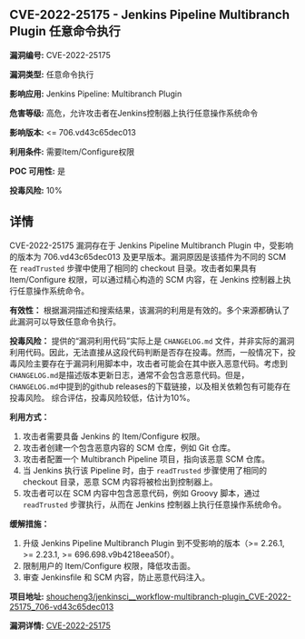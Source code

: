 ## CVE-2022-25175 - Jenkins Pipeline Multibranch Plugin 任意命令执行

**漏洞编号:** CVE-2022-25175

**漏洞类型:** 任意命令执行

**影响应用:** Jenkins Pipeline: Multibranch Plugin

**危害等级:** 高危，允许攻击者在Jenkins控制器上执行任意操作系统命令

**影响版本:** <= 706.vd43c65dec013

**利用条件:** 需要Item/Configure权限

**POC 可用性:** 是

**投毒风险:** 10%

## 详情

CVE-2022-25175 漏洞存在于 Jenkins Pipeline Multibranch Plugin 中，受影响的版本为 706.vd43c65dec013 及更早版本。漏洞原因是该插件为不同的 SCM 在 `readTrusted` 步骤中使用了相同的 checkout 目录。攻击者如果具有 Item/Configure 权限，可以通过精心构造的 SCM 内容，在 Jenkins 控制器上执行任意操作系统命令。

**有效性：**
根据漏洞描述和搜索结果，该漏洞的利用是有效的。多个来源都确认了此漏洞可以导致任意命令执行。

**投毒风险：**
提供的“漏洞利用代码”实际上是 `CHANGELOG.md` 文件，并非实际的漏洞利用代码。因此，无法直接从这段代码判断是否存在投毒。然而，一般情况下，投毒风险主要存在于漏洞利用脚本中，攻击者可能会在其中嵌入恶意代码。考虑到`CHANGELOG.md`是描述版本更新日志，通常不会包含恶意代码。但是，`CHANGELOG.md`中提到的github releases的下载链接，以及相关依赖包有可能存在投毒风险。
综合评估，投毒风险较低，估计为10%。

**利用方式：**
1.  攻击者需要具备 Jenkins 的 Item/Configure 权限。
2.  攻击者创建一个包含恶意内容的 SCM 仓库，例如 Git 仓库。
3.  攻击者配置一个 Multibranch Pipeline 项目，指向该恶意 SCM 仓库。
4.  当 Jenkins 执行该 Pipeline 时，由于 `readTrusted` 步骤使用了相同的 checkout 目录，恶意 SCM 内容将被检出到控制器上。
5.  攻击者可以在 SCM 内容中包含恶意代码，例如 Groovy 脚本，通过 `readTrusted` 步骤执行，从而在 Jenkins 控制器上执行任意操作系统命令。

**缓解措施：**
1.  升级 Jenkins Pipeline Multibranch Plugin 到不受影响的版本（>= 2.26.1, >= 2.23.1, >= 696.698.v9b4218eea50f）。
2.  限制用户的 Item/Configure 权限，降低攻击面。
3.  审查 Jenkinsfile 和 SCM 内容，防止恶意代码注入。

**项目地址:** [shoucheng3/jenkinsci__workflow-multibranch-plugin_CVE-2022-25175_706-vd43c65dec013](https://github.com/shoucheng3/jenkinsci__workflow-multibranch-plugin_CVE-2022-25175_706-vd43c65dec013)

**漏洞详情:** [CVE-2022-25175](https://nvd.nist.gov/vuln/detail/CVE-2022-25175)